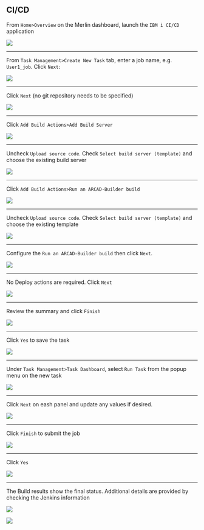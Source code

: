 ## CI/CD



<!-- panels:start -->

<!-- div:left-panel -->

From `Home>Overview` on the Merlin dashboard, launch the `IBM i CI/CD` application

<!-- div:right-panel -->

![](06/cicd_a.png)

<!-- panels:end -->

---

<!-- panels:start -->

<!-- div:left-panel -->

From `Task Management>Create New Task` tab, enter a job name, e.g. `User1_job`.  Click `Next`:

<!-- div:right-panel -->

![](06/cicd_b.png)

<!-- panels:end -->

---

<!-- panels:start -->

<!-- div:left-panel -->

Click `Next` (no git repository needs to be specified)

<!-- div:right-panel -->

![](06/cicd_c.png)

<!-- panels:end -->

---

<!-- panels:start -->

<!-- div:left-panel -->

Click `Add Build Actions>Add Build Server`

<!-- div:right-panel -->

![](06/cicd_d.png)

<!-- panels:end -->

---

<!-- panels:start -->

<!-- div:left-panel -->

Uncheck `Upload source code`.  Check `Select build server (template)` and choose the existing build server

<!-- div:right-panel -->

![](06/cicd_e.png)

<!-- panels:end -->


---

<!-- panels:start -->

<!-- div:left-panel -->

Click `Add Build Actions>Run an ARCAD-Builder build`

<!-- div:right-panel -->

![](06/cicd_f.png)

<!-- panels:end -->


---

<!-- panels:start -->

<!-- div:left-panel -->

Uncheck `Upload source code`.  Check `Select build server (template)` and choose the existing template

<!-- div:right-panel -->

![](06/cicd_g.png)

<!-- panels:end -->

---

<!-- panels:start -->

<!-- div:left-panel -->

Configure the `Run an ARCAD-Builder build` then click `Next`.

<!-- div:right-panel -->

![](06/cicd_h.png)

<!-- panels:end -->

---

<!-- panels:start -->

<!-- div:left-panel -->

No Deploy actions are required.  Click `Next`

<!-- div:right-panel -->

![](06/cicd_i.png)

<!-- panels:end -->

---

<!-- panels:start -->

<!-- div:left-panel -->

Review the summary and click `Finish`

<!-- div:right-panel -->

![](06/cicd_j.png)

<!-- panels:end -->

---

<!-- panels:start -->

<!-- div:left-panel -->

Click `Yes` to save the task

<!-- div:right-panel -->

![](06/cicd_k.png)

<!-- panels:end -->

---

<!-- panels:start -->

<!-- div:left-panel -->

Under `Task Management>Task Dashboard`, select `Run Task` from the popup menu on the new task

<!-- div:right-panel -->

![](06/cicd_l.png)

<!-- panels:end -->

---

<!-- panels:start -->

<!-- div:left-panel -->

Click `Next` on eash panel and update any values if desired.

<!-- div:right-panel -->

![](06/cicd_m.png)

<!-- panels:end -->

---

<!-- panels:start -->

<!-- div:left-panel -->

Click `Finish` to submit the job

<!-- div:right-panel -->

![](06/cicd_n.png)

<!-- panels:end -->

---

<!-- panels:start -->

<!-- div:left-panel -->

Click `Yes`

<!-- div:right-panel -->

![](06/cicd_o.png)

<!-- panels:end -->

---

<!-- panels:start -->

<!-- div:left-panel -->

The Build results show the final status.  Additional details are provided by checking the Jenkins information

<!-- div:right-panel -->

![](06/cicd_p.png)

![](06/cicd_q.png)

<!-- panels:end -->

